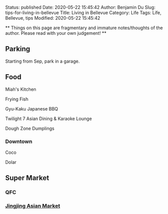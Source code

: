 Status: published
Date: 2020-05-22 15:45:42
Author: Benjamin Du
Slug: tips-for-living-in-bellevue
Title: Living in Bellevue
Category: Life
Tags: Life, Bellevue, tips
Modified: 2020-05-22 15:45:42

**
Things on this page are fragmentary and immature notes/thoughts of the author.
Please read with your own judgement!
**


## Parking

Starting from Sep, park in a garage.

## Food

Miah's Kitchen

Frying Fish

Gyu-Kaku Japanese BBQ

Twilight 7 Asian Dining & Karaoke Lounge

Dough Zone Dumplings


### Downtown

Coco

Dolar

## Super Market

### QFC 

### [Jingjing Asian Market](http://www.legendu.net/misc/blog/jingjing-asian-market/)
